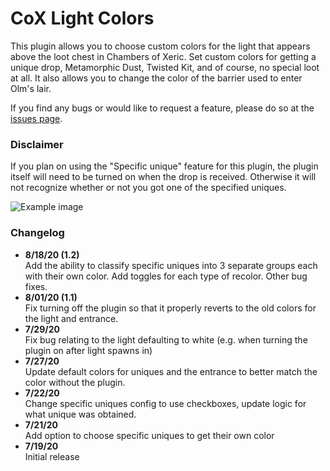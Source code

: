 # CoX Light Colors
This plugin allows you to choose custom colors for the light that appears above the loot chest in Chambers of Xeric.
Set custom colors for getting a unique drop, Metamorphic Dust, Twisted Kit, and of course, no special loot at all.
It also allows you to change the color of the barrier used to enter Olm's lair.  

If you find any bugs or would like to request a feature, please do so at the [issues page](https://github.com/AnkouOSRS/cox-light-colors/issues).

### Disclaimer
If you plan on using the "Specific unique" feature for this plugin, the plugin itself will need to be turned on when the drop
 is received. Otherwise it will not recognize whether or not you got one of the specified uniques.
 
![Example image](https://i.imgur.com/Kx3ZM77.png)

### Changelog
 - **8/18/20 (1.2)**    
Add the ability to classify specific uniques into 3 separate groups each with their own color. Add toggles for
 each type of recolor. Other bug fixes.
 - **8/01/20 (1.1)**  
 Fix turning off the plugin so that it properly reverts to the old colors for the light and entrance.
 - **7/29/20**  
 Fix bug relating to the light defaulting to white (e.g. when turning the plugin on after light spawns in)
 - **7/27/20**  
 Update default colors for uniques and the entrance to better match the color without the plugin.
 - **7/22/20**  
 Change specific uniques config to use checkboxes, update logic for what unique was obtained.
 - **7/21/20**  
 Add option to choose specific uniques to get their own color
 - **7/19/20**  
 Initial release
